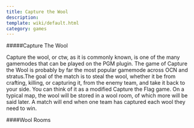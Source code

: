 ```yaml
---
title: Capture the Wool
description: 
template: wiki/default.html
category: games
---
```


#####Capture The Wool

Capture the wool, or ctw, as it is commonly known, is one of the many gamemodes that can be played on the PGM plugin.  The game of Capture the Wool is probably by far the most popular gamemode across OCN and stratus.The goal of the match is to steal the wool, whether it be from crafting, killing, or capturing it, from the enemy team, and take it back to your side.  You can think of it as a modified Capture the Flag game.  On a typical map, the wool will be stored in a wool room, of which more will be said later.  A match will end when one team has captured each wool they need to win.  

####Wool Rooms
